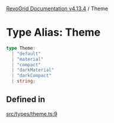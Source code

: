 [RevoGrid Documentation v4.13.4](README.md) / Theme

# Type Alias: Theme

```ts
type Theme: 
  | "default"
  | "material"
  | "compact"
  | "darkMaterial"
  | "darkCompact"
  | string;
```

## Defined in

[src/types/theme.ts:9](https://github.com/revolist/revogrid/blob/325e86c31155d90566dec588c08b121b0ae7657a/src/types/theme.ts#L9)
